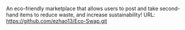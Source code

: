 An eco-friendly marketplace that allows users to post and take second-hand items to reduce waste, and increase sustainability!
URL: https://github.com/ezhao13/Eco-Swap.git
